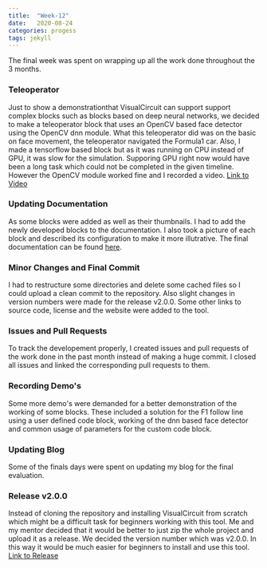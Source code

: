 ```yaml
---
title:  "Week-12"
date:   2020-08-24
categories: progess
tags: jekyll
---
```


The final week was spent on wrapping up all the work done throughout the 3 months.

### Teleoperator

Just to show a demonstrationthat VisualCircuit can support support complex blocks such as blocks based on deep neural networks, we decided to make a teleoperator block that uses an OpenCV based face detector using the OpenCV dnn module. What this teleoperator did was on the basic on face movement, the teleoperator navigated the Formula1 car. Also, I made a tensorflow based block but as it was running on CPU instead of GPU, it was slow for the simulation. Supporing GPU right now would have been a long task which could not be completed in the given timeline. However the OpenCV module worked fine and I recorded a video. [Link to Video](https://youtu.be/iwOVeNocW10)


### Updating Documentation

As some blocks were added as well as their thumbnails. I had to add the newly developed blocks to the documentation. I also took a picture of each block and described its configuration to make it more illutrative. The final documentation can be found [here](https://jderobot.github.io/VisualCircuit/documentation/).


### Minor Changes and Final Commit

I had to restructure some directories and delete some cached files so I could upload a clean commit to the repository. Also slight changes in version numbers were made for the release v2.0.0. Some other links to source code, license and the website were added to the tool.


### Issues and Pull Requests

To track the developement properly, I created issues and pull requests of the work done in the past month instead of making a huge commit. I closed all issues and linked the corresponding pull requests to them.


### Recording Demo's

Some more demo's were demanded for a better demonstration of the working of some blocks. These included a solution for the F1 follow line using a user defined code block, working of the dnn based face detector and common usage of parameters for the custom code block.

### Updating Blog

Some of the finals days were spent on updating my blog for the final evaluation.


### Release v2.0.0

Instead of cloning the repository and installing VisualCircuit from scratch which might be a difficult task for beginners working with this tool. Me and my mentor decided that it would be better to just zip the whole project and upload it as a release. We decided the version number which was v2.0.0. In this way it would be much easier for beginners to install and use this tool. [Link to Release](https://github.com/JdeRobot/VisualCircuit/releases/tag/v2.0.0)






